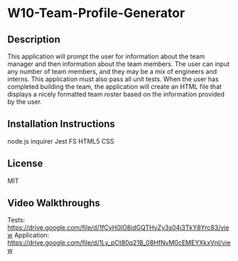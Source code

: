 # W10-Team-Profile-Generator

## Description
This application will prompt the user for information about the team manager and then information about the team members. The user can input any number of team members, and they may be a mix of engineers and interns. This application must also pass all unit tests. When the user has completed building the team, the application will create an HTML file that displays a nicely formatted team roster based on the information provided by the user.

## Installation Instructions
node.js
inquirer
Jest
FS
HTML5
CSS

## License
MIT

## Video Walkthroughs
Tests: https://drive.google.com/file/d/1fCvH0lO8idGQTHyZy3s04i3TkY8Yrc83/view
Application: https://drive.google.com/file/d/1Ly_pCt80q21B_08HfNvM0cEMEYXkxVnl/view
